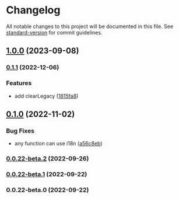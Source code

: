 # Changelog

All notable changes to this project will be documented in this file. See [standard-version](https://github.com/conventional-changelog/standard-version) for commit guidelines.

## [1.0.0](https://github.com/vocoWone/dot-i18n/compare/v0.1.1...v1.0.0) (2023-09-08)

### [0.1.1](https://github.com/vocoWone/dot-i18n/compare/v0.1.0...v0.1.1) (2022-12-06)


### Features

* add clearLegacy ([1815fa8](https://github.com/vocoWone/dot-i18n/commit/1815fa86d0ab82800859bbcbd94b028f4aa4c7d2))

## [0.1.0](https://github.com/vocoWone/dot-i18n/compare/v0.0.22-beta.2...v0.1.0) (2022-11-02)


### Bug Fixes

* any function can use i18n ([a56c8eb](https://github.com/vocoWone/dot-i18n/commit/a56c8eb84b73178ce9b078d63f497ccba4a37f8b))

### [0.0.22-beta.2](https://github.com/vocoWone/dot-i18n/compare/v0.0.22-beta.1...v0.0.22-beta.2) (2022-09-26)

### [0.0.22-beta.1](https://github.com/vocoWone/dot-i18n/compare/v0.0.22-beta.0...v0.0.22-beta.1) (2022-09-22)

### 0.0.22-beta.0 (2022-09-22)
